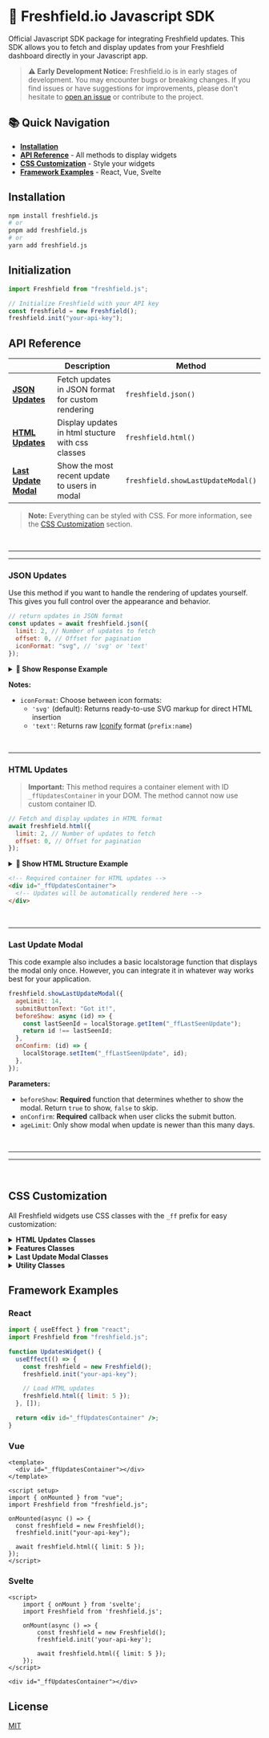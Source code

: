 # 🥕 Freshfield.io Javascript SDK

Official Javascript SDK package for integrating Freshfield updates. This SDK allows you to fetch and display updates from your Freshfield dashboard directly in your Javascript app.

> **⚠️ Early Development Notice:** Freshfield.io is in early stages of development. You may encounter bugs or breaking changes. If you find issues or have suggestions for improvements, please don't hesitate to [open an issue](https://github.com/freshfieldio/freshfield.js/issues) or contribute to the project.

## 📚 Quick Navigation

- **[Installation](#installation)**
- **[API Reference](#api-reference)** - All methods to display widgets
- **[CSS Customization](#css-customization)** - Style your widgets
- **[Framework Examples](#framework-examples)** - React, Vue, Svelte

## Installation

```bash
npm install freshfield.js
# or
pnpm add freshfield.js
# or
yarn add freshfield.js
```

## Initialization

```javascript
import Freshfield from "freshfield.js";

// Initialize Freshfield with your API key
const freshfield = new Freshfield();
freshfield.init("your-api-key");
```

## API Reference

|                                             | Description                                       | Method                             |
| ------------------------------------------- | ------------------------------------------------- | ---------------------------------- |
| **[JSON Updates](#json-updates)**           | Fetch updates in JSON format for custom rendering | `freshfield.json()`                |
| **[HTML Updates](#html-updates)**           | Display updates in html stucture with css classes | `freshfield.html()`                |
| **[Last Update Modal](#last-update-modal)** | Show the most recent update to users in modal     | `freshfield.showLastUpdateModal()` |

> **Note:** Everything can be styled with CSS. For more information, see the [CSS Customization](#css-customization) section.

<br/>

---

---

### JSON Updates

Use this method if you want to handle the rendering of updates yourself. This gives you full control over the appearance and behavior.

```javascript
// return updates in JSON format
const updates = await freshfield.json({
  limit: 2, // Number of updates to fetch
  offset: 0, // Offset for pagination
  iconFormat: "svg", // 'svg' or 'text'
});
```

<details>
<summary><strong>📄 Show Response Example</strong></summary>

```json
[
  {
    "id": "update-123",
    "title": "New Features Released",
    "created": "2024-01-15T10:00:00Z",
    "description": "We've added several new features...",
    "features": [
      {
        "type": "new",
        "name": "Dark Mode",
        "description": "Switch between light and dark themes",
        "icon": "<svg>...</svg>"
      }
    ]
  }
]
```

</details>

**Notes:**

- `iconFormat`: Choose between icon formats:
  - `'svg'` (default): Returns ready-to-use SVG markup for direct HTML insertion
  - `'text'`: Returns raw [Iconify](https://iconify.design) format (`prefix:name`)

<br/>

---

### HTML Updates

> **Important:** This method requires a container element with ID `_ffUpdatesContainer` in your DOM. The method cannot now use custom container ID.

```javascript
// Fetch and display updates in HTML format
await freshfield.html({
  limit: 2, // Number of updates to fetch
  offset: 0, // Offset for pagination
});
```

<details>
<summary><strong>📄 Show HTML Structure Example</strong></summary>

```html
<div id="_ffUpdatesContainer">
  <div class="_ffUpdatesList">
    <div class="_ffUpdate">
      <div class="_ffUpdateHeader">
        <h3 class="_ffUpdateTitle">New Features Released</h3>
        <span class="_ffUpdateDate">January 15, 2024</span>
      </div>
      <div class="_ffUpdateDescription">
        We've added several new features...
      </div>
      <div class="_ffFeaturesList">
        <div class="_ffFeature _ffFeature-new">
          <div class="_ffFeatureIcon">✨</div>
          <div class="_ffFeatureContent">
            <div class="_ffFeatureName">Dark Mode</div>
            <div class="_ffFeatureDescription">
              Switch between light and dark themes
            </div>
          </div>
        </div>
      </div>
    </div>
  </div>
</div>
```

</details>

```html
<!-- Required container for HTML updates -->
<div id="_ffUpdatesContainer">
  <!-- Updates will be automatically rendered here -->
</div>
```

<br/>

---

### Last Update Modal

This code example also includes a basic localstorage function that displays the modal only once. However, you can integrate it in whatever way works best for your application.

```javascript
freshfield.showLastUpdateModal({
  ageLimit: 14,
  submitButtonText: "Got it!",
  beforeShow: async (id) => {
    const lastSeenId = localStorage.getItem("_ffLastSeenUpdate");
    return id !== lastSeenId;
  },
  onConfirm: (id) => {
    localStorage.setItem("_ffLastSeenUpdate", id);
  },
});
```

**Parameters:**

- `beforeShow`: **Required** function that determines whether to show the modal. Return `true` to show, `false` to skip.
- `onConfirm`: **Required** callback when user clicks the submit button.
- `ageLimit`: Only show modal when update is newer than this many days.

<br/>

---

---

<br/>

## CSS Customization

All Freshfield widgets use CSS classes with the `_ff` prefix for easy customization:

<details>
<summary><strong>HTML Updates Classes</strong></summary>

- `._ffUpdatesContainer` - Main container element
- `._ffUpdatesList` - Updates list wrapper
- `._ffUpdate` - Individual update container
- `._ffUpdateHeader` - Update header section
- `._ffUpdateTitle` - Update title
- `._ffUpdateDate` - Update date
- `._ffUpdateDescription` - Update description

</details>

<details>
<summary><strong>Features Classes</strong></summary>

- `._ffFeaturesList` - Features list container
- `._ffFeature` - Individual feature
- `._ffFeature-new` - New feature styling
- `._ffFeature-fix` - Bug fix styling
- `._ffFeature-improvement` - Improvement styling
- `._ffFeatureIcon` - Feature icon
- `._ffFeatureContent` - Feature content container
- `._ffFeatureName` - Feature name
- `._ffFeatureDescription` - Feature description

</details>

<details>
<summary><strong>Last Update Modal Classes</strong></summary>

- `._ffModal` - Modal overlay
- `._ffModalContent` - Modal content
- `._ffModalClose` - Close button

</details>

<details>
<summary><strong>Utility Classes</strong></summary>

- `._ffEmpty` - Empty state message
- `._ffStyles` - Internal styles container

</details>

## Framework Examples

### React

```jsx
import { useEffect } from "react";
import Freshfield from "freshfield.js";

function UpdatesWidget() {
  useEffect(() => {
    const freshfield = new Freshfield();
    freshfield.init("your-api-key");

    // Load HTML updates
    freshfield.html({ limit: 5 });
  }, []);

  return <div id="_ffUpdatesContainer" />;
}
```

### Vue

```vue
<template>
  <div id="_ffUpdatesContainer"></div>
</template>

<script setup>
import { onMounted } from "vue";
import Freshfield from "freshfield.js";

onMounted(async () => {
  const freshfield = new Freshfield();
  freshfield.init("your-api-key");

  await freshfield.html({ limit: 5 });
});
</script>
```

### Svelte

```svelte
<script>
    import { onMount } from 'svelte';
    import Freshfield from 'freshfield.js';

    onMount(async () => {
        const freshfield = new Freshfield();
        freshfield.init('your-api-key');

        await freshfield.html({ limit: 5 });
    });
</script>

<div id="_ffUpdatesContainer"></div>
```

## License

[MIT](./LICENSE)
